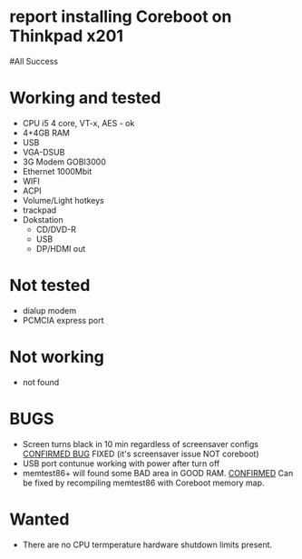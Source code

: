 
report installing Coreboot on Thinkpad x201
===========================================

#All Success

Working and tested
==================
* CPU i5 4 core, VT-x, AES - ok
* 4+4GB RAM
* USB
* VGA-DSUB
* 3G Modem GOBI3000
* Ethernet 1000Mbit
* WIFI
* ACPI
* Volume/Light hotkeys
* trackpad
* Dokstation
  * CD/DVD-R
  * USB
  * DP/HDMI out

Not tested
==========
* dialup modem
* PCMCIA express port 


Not working
===========
* not found

BUGS
====
* Screen turns black in 10 min regardless of screensaver configs [CONFIRMED BUG](https://labs.riseup.net/code/issues/5617) FIXED (it's screensaver issue NOT coreboot)
* USB port contunue working with power after turn off 
* memtest86+ will found some BAD area in GOOD RAM. [CONFIRMED](http://www.coreboot.org/pipermail/coreboot/2015-February/079210.html) Can be fixed by recompiling memtest86 with Coreboot memory map.

Wanted
======
* There are no CPU termperature hardware shutdown limits present.


